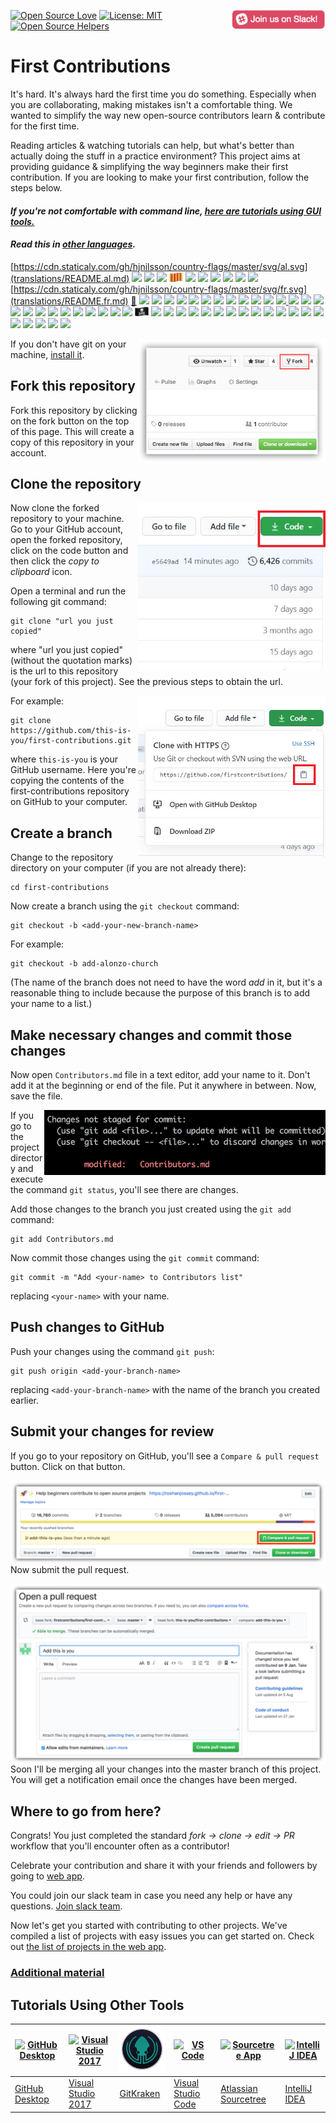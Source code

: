 [![Open Source Love](https://firstcontributions.github.io/open-source-badges/badges/open-source-v1/open-source.svg)](https://github.com/firstcontributions/open-source-badges)
[<img align="right" width="150" src="assets/join-slack-team.png">](https://join.slack.com/t/firstcontributors/shared_invite/zt-hfcq788y-QaXzXT5clBBWukXQyBhH4w)
[![License: MIT](https://img.shields.io/badge/License-MIT-green.svg)](https://opensource.org/licenses/MIT)
[![Open Source Helpers](https://www.codetriage.com/roshanjossey/first-contributions/badges/users.svg)](https://www.codetriage.com/roshanjossey/first-contributions)

# First Contributions

It's hard. It's always hard the first time you do something. Especially when you are collaborating, making mistakes isn't a comfortable thing. We wanted to simplify the way new open-source contributors learn & contribute for the first time.

Reading articles & watching tutorials can help, but what's better than actually doing the stuff in a practice environment? This project aims at providing guidance & simplifying the way beginners make their first contribution. If you are looking to make your first contribution, follow the steps below.

#### _If you're not comfortable with command line, [here are tutorials using GUI tools.](#tutorials-using-other-tools)_

#### _Read this in [other languages](translations/Translations.md)._

[https://cdn.staticaly.com/gh/hjnilsson/country-flags/master/svg/al.svg](translations/README.al.md)
[<img src="https://cdn.staticaly.com/gh/hjnilsson/country-flags/master/svg/bd.svg" width="22">](translations/README.bn.md)
[<img src="https://cdn.staticaly.com/gh/hjnilsson/country-flags/master/svg/bg.svg" width="22">](translations/README.bg.md)
[<img src="https://cdn.staticaly.com/gh/hjnilsson/country-flags/master/svg/br.svg" width="22">](translations/README.pt_br.md)
[<img src="assets/catalan1.png" width="22">](translations/README.ca.md)
[<img src="https://cdn.staticaly.com/gh/hjnilsson/country-flags/master/svg/cn.svg" width="22">](translations/README.chs.md)
[<img src="https://cdn.staticaly.com/gh/hjnilsson/country-flags/master/svg/cz.svg" width="22">](translations/README.cs.md)
[<img src="https://cdn.staticaly.com/gh/hjnilsson/country-flags/master/svg/de.svg" width="22">](translations/README.de.md)
[<img src="https://cdn.staticaly.com/gh/hjnilsson/country-flags/master/svg/dk.svg" width="22">](translations/README.da.md)
[<img src="https://cdn.staticaly.com/gh/hjnilsson/country-flags/master/svg/eg.svg" width="22">](translations/README.eg.md)
[<img src="https://cdn.staticaly.com/gh/hjnilsson/country-flags/master/svg/es.svg" width="22">](translations/README.es.md)
[https://cdn.staticaly.com/gh/hjnilsson/country-flags/master/svg/fr.svg](translations/README.fr.md)
[🏴](translations/README.gl.md)
[<img src="https://cdn.staticaly.com/gh/hjnilsson/country-flags/master/svg/gr.svg" width="22">](translations/README.gr.md)
[<img src="https://cdn.staticaly.com/gh/hjnilsson/country-flags/master/svg/ge.svg" width="22">](translations/README.ge.md)
[<img src="https://cdn.staticaly.com/gh/hjnilsson/country-flags/master/svg/hu.svg" width="22">](translations/README.hu.md)
[<img src="https://cdn.staticaly.com/gh/hjnilsson/country-flags/master/svg/id.svg" width="22">](translations/README.id.md)
[<img src="https://cdn.staticaly.com/gh/hjnilsson/country-flags/master/svg/il.svg" width="22">](translations/README.hb.md)
[<img src="https://cdn.staticaly.com/gh/hjnilsson/country-flags/master/svg/in.svg" width="22">](translations/Translations.md)
[<img src="https://cdn.staticaly.com/gh/hjnilsson/country-flags/master/svg/ir.svg" width="22">](translations/README.fa.md)
[<img src="https://cdn.staticaly.com/gh/hjnilsson/country-flags/master/svg/ir.svg" width="22">](translations/README.fa.en.md)
[<img src="https://cdn.staticaly.com/gh/hjnilsson/country-flags/master/svg/it.svg" width="22">](translations/README.it.md)
[<img src="https://cdn.staticaly.com/gh/hjnilsson/country-flags/master/svg/jp.svg" width="22">](translations/README.ja.md)
[<img src="https://cdn.staticaly.com/gh/hjnilsson/country-flags/master/svg/ke.svg" width="22">](translations/README.kws.md)
[<img src="https://cdn.staticaly.com/gh/hjnilsson/country-flags/master/svg/kr.svg" width="22"> <img src="https://cdn.staticaly.com/gh/hjnilsson/country-flags/master/svg/kp.svg" width="22">](translations/README.ko.md)
[<img src="https://cdn.staticaly.com/gh/hjnilsson/country-flags/master/svg/lt.svg" width="22">](translations/README.lt.md)
[<img src="https://cdn.staticaly.com/gh/hjnilsson/country-flags/master/svg/md.svg" width="22"> <img src="https://cdn.staticaly.com/gh/hjnilsson/country-flags/master/svg/ro.svg" width="22">](translations/README.ro.md)
[<img src="https://cdn.staticaly.com/gh/hjnilsson/country-flags/master/svg/mm.svg" width="22">](translations/README.mm_unicode.md)
[<img src="https://cdn.staticaly.com/gh/hjnilsson/country-flags/master/svg/mk.svg" width="22">](translations/README.mk.md)
[<img src="https://cdn.staticaly.com/gh/hjnilsson/country-flags/master/svg/mx.svg" width="22">](translations/README.mx.md)
[<img src="https://cdn.staticaly.com/gh/hjnilsson/country-flags/master/svg/my.svg" width="22">](translations/README.my.md)
[<img src="https://cdn.staticaly.com/gh/hjnilsson/country-flags/master/svg/ml.svg" width="22">](translations/README.nl.md)
[<img src="https://cdn.staticaly.com/gh/hjnilsson/country-flags/master/svg/ng.svg" width="22">](translations/README.igb.md)
[<img src="https://cdn.staticaly.com/gh/hjnilsson/country-flags/master/svg/no.svg" width="22">](translations/README.no.md)
[<img src="https://cdn.staticaly.com/gh/hjnilsson/country-flags/master/svg/np.svg" width="22">](translations/README.np.md)
[<img src="https://cdn.staticaly.com/gh/hjnilsson/country-flags/master/svg/ph.svg" width="22">](translations/README.tl.md)
[<img src="assets/pirate.png" width="22">](translations/README.en-pirate.md)
[<img src="https://cdn.staticaly.com/gh/hjnilsson/country-flags/master/svg/pk.svg" width="22">](translations/README.ur.md)
[<img src="https://cdn.staticaly.com/gh/hjnilsson/country-flags/master/svg/pl.svg" width="22">](translations/README.pl.md)
[<img src="https://cdn.staticaly.com/gh/hjnilsson/country-flags/master/svg/pt.svg" width="22">](translations/README.pt-pt.md)
[<img src="https://cdn.staticaly.com/gh/hjnilsson/country-flags/master/svg/ru.svg" width="22">](translations/README.ru.md)
[<img src="https://cdn.staticaly.com/gh/hjnilsson/country-flags/master/svg/sa.svg" width="22">](translations/README.ar.md)
[<img src="https://cdn.staticaly.com/gh/hjnilsson/country-flags/master/svg/se.svg" width="22">](translations/README.se.md)
[<img src="https://cdn.staticaly.com/gh/hjnilsson/country-flags/master/svg/sk.svg" width="22">](translations/README.slk.md)
[<img src="https://cdn.staticaly.com/gh/hjnilsson/country-flags/master/svg/si.svg" width="22">](translations/README.sl.md)
[<img src="https://cdn.staticaly.com/gh/hjnilsson/country-flags/master/svg/th.svg" width="22">](translations/README.th.md)
[<img src="https://cdn.staticaly.com/gh/hjnilsson/country-flags/master/svg/tr.svg" width="22">](translations/README.tr.md)
[<img src="https://cdn.staticaly.com/gh/hjnilsson/country-flags/master/svg/tw.svg" width="22">](translations/README.cht.md)
[<img src="https://cdn.staticaly.com/gh/hjnilsson/country-flags/master/svg/ua.svg" width="22">](translations/README.ua.md)
[<img src="https://cdn.staticaly.com/gh/hjnilsson/country-flags/master/svg/vn.svg" width="22">](translations/README.vn.md)
[<img src="https://cdn.staticaly.com/gh/hjnilsson/country-flags/master/svg/za.svg" width="22">](translations/README.zul.md)
[<img src="https://cdn.staticaly.com/gh/hjnilsson/country-flags/master/svg/za.svg" width="22">](translations/README.afk.md)
[<img src="https://cdn.staticaly.com/gh/hjnilsson/country-flags/master/svg/ke.svg" width="22">](translations/README.kws.md)
[<img src="https://cdn.staticaly.com/gh/hjnilsson/country-flags/master/svg/ng.svg" width="22">](translations/README.igb.md)
[<img src="https://cdn.staticaly.com/gh/hjnilsson/country-flags/master/svg/lv.svg" width="22">](translations/README.lv.md)
[<img src="https://cdn.staticaly.com/gh/hjnilsson/country-flags/master/svg/fi.svg" width="22">](translations/README.fi.md)

<img align="right" width="300" src="assets/fork.png" alt="fork this repository" />

If you don't have git on your machine, [install it](https://help.github.com/articles/set-up-git/).

## Fork this repository

Fork this repository by clicking on the fork button on the top of this page.
This will create a copy of this repository in your account.

## Clone the repository

<img align="right" width="300" src="assets/clone.png" alt="clone this repository" />

Now clone the forked repository to your machine. Go to your GitHub account, open the forked repository, click on the code button and then click the _copy to clipboard_ icon.

Open a terminal and run the following git command:

```
git clone "url you just copied"
```

where "url you just copied" (without the quotation marks) is the url to this repository (your fork of this project). See the previous steps to obtain the url.

<img align="right" width="300" src="assets/copy-to-clipboard.png" alt="copy URL to clipboard" />

For example:

```
git clone https://github.com/this-is-you/first-contributions.git
```

where `this-is-you` is your GitHub username. Here you're copying the contents of the first-contributions repository on GitHub to your computer.

## Create a branch

Change to the repository directory on your computer (if you are not already there):

```
cd first-contributions
```

Now create a branch using the `git checkout` command:

```
git checkout -b <add-your-new-branch-name>
```

For example:

```
git checkout -b add-alonzo-church
```

(The name of the branch does not need to have the word _add_ in it, but it's a reasonable thing to include because the purpose of this branch is to add your name to a list.)

## Make necessary changes and commit those changes

Now open `Contributors.md` file in a text editor, add your name to it. Don't add it at the beginning or end of the file. Put it anywhere in between. Now, save the file.

<img align="right" width="450" src="assets/git-status.png" alt="git status" />

If you go to the project directory and execute the command `git status`, you'll see there are changes.

Add those changes to the branch you just created using the `git add` command:

```
git add Contributors.md
```

Now commit those changes using the `git commit` command:

```
git commit -m "Add <your-name> to Contributors list"
```

replacing `<your-name>` with your name.

## Push changes to GitHub

Push your changes using the command `git push`:

```
git push origin <add-your-branch-name>
```

replacing `<add-your-branch-name>` with the name of the branch you created earlier.

## Submit your changes for review

If you go to your repository on GitHub, you'll see a `Compare & pull request` button. Click on that button.

<img style="float: right;" src="assets/compare-and-pull.png" alt="create a pull request" />

Now submit the pull request.

<img style="float: right;" src="assets/submit-pull-request.png" alt="submit pull request" />

Soon I'll be merging all your changes into the master branch of this project. You will get a notification email once the changes have been merged.

## Where to go from here?

Congrats! You just completed the standard _fork -> clone -> edit -> PR_ workflow that you'll encounter often as a contributor!

Celebrate your contribution and share it with your friends and followers by going to [web app](https://firstcontributions.github.io/#social-share).

You could join our slack team in case you need any help or have any questions. [Join slack team](https://join.slack.com/t/firstcontributors/shared_invite/enQtNjkxNzQwNzA2MTMwLTVhMWJjNjg2ODRlNWZhNjIzYjgwNDIyZWYwZjhjYTQ4OTBjMWM0MmFhZDUxNzBiYzczMGNiYzcxNjkzZDZlMDM).

Now let's get you started with contributing to other projects. We've compiled a list of projects with easy issues you can get started on. Check out [the list of projects in the web app](https://firstcontributions.github.io/#project-list).

### [Additional material](additional-material/git_workflow_scenarios/additional-material.md)

## Tutorials Using Other Tools

| <a href="gui-tool-tutorials/github-desktop-tutorial.md"><img alt="GitHub Desktop" src="https://desktop.github.com/images/desktop-icon.svg" width="100"></a> | <a href="gui-tool-tutorials/github-windows-vs2017-tutorial.md"><img alt="Visual Studio 2017" src="https://upload.wikimedia.org/wikipedia/commons/c/cd/Visual_Studio_2017_Logo.svg" width="100"></a> | <a href="gui-tool-tutorials/gitkraken-tutorial.md"><img alt="GitKraken" src="./assets/gk-icon.png" width="100"></a> | <a href="gui-tool-tutorials/github-windows-vs-code-tutorial.md"><img alt="VS Code" src="https://upload.wikimedia.org/wikipedia/commons/2/2d/Visual_Studio_Code_1.18_icon.svg" width=100></a> | <a href="gui-tool-tutorials/sourcetree-macos-tutorial.md"><img alt="Sourcetree App" src="https://wac-cdn.atlassian.com/dam/jcr:81b15cde-be2e-4f4a-8af7-9436f4a1b431/Sourcetree-icon-blue.svg" width=100></a> | <a href="gui-tool-tutorials/github-windows-intellij-tutorial.md"><img alt="IntelliJ IDEA" src="https://upload.wikimedia.org/wikipedia/commons/d/d5/IntelliJ_IDEA_Logo.svg" width=100></a> |
| ----------------------------------------------------------------------------------------------------------------------------------------------------------- | --------------------------------------------------------------------------------------------------------------------------------------------------------------------------------------------------- | ------------------------------------------------------------------------------------------------------------------- | -------------------------------------------------------------------------------------------------------------------------------------------------------------------------------------------- | ------------------------------------------------------------------------------------------------------------------------------------------------------------------------------------------------------------ | ----------------------------------------------------------------------------------------------------------------------------------------------------------------------------------------- |
| [GitHub Desktop](gui-tool-tutorials/github-desktop-tutorial.md)                                                                                             | [Visual Studio 2017](gui-tool-tutorials/github-windows-vs2017-tutorial.md)                                                                                                                          | [GitKraken](gui-tool-tutorials/gitkraken-tutorial.md)                                                               | [Visual Studio Code](gui-tool-tutorials/github-windows-vs-code-tutorial.md)                                                                                                                  | [Atlassian Sourcetree](gui-tool-tutorials/sourcetree-macos-tutorial.md)                                                                                                                                      | [IntelliJ IDEA](gui-tool-tutorials/github-windows-intellij-tutorial.md)                                                                                                                   |
